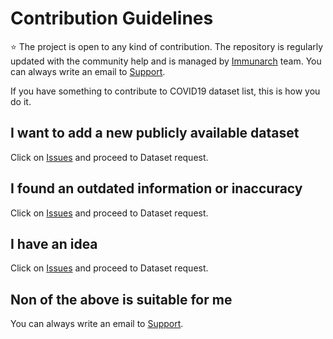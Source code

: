 # Contribution Guidelines
:star: The project is open to any kind of contribution. The repository is regularly updated with the community help and is managed by [Immunarch](https://immunarch.com/) team. You can always write an email to [Support](mailto:support@immunomind.io).

If you have something to contribute to COVID19 dataset list, this is how you do it.

## I want to add a new publicly available dataset
Click on [Issues](https://github.com/immunomind/covid19/issues) and proceed to Dataset request.

## I found an outdated information or inaccuracy
Click on [Issues](https://github.com/immunomind/covid19/issues) and proceed to Dataset request.

## I have an idea
Click on [Issues](https://github.com/immunomind/covid19/issues) and proceed to Dataset request.

## Non of the above is suitable for me
You can always write an email to [Support](mailto:support@immunomind.io).

